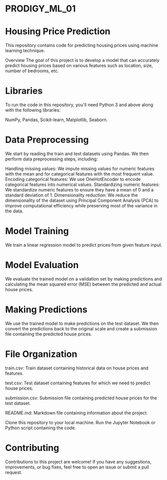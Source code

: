 # PRODIGY_ML_01
# Housing Price Prediction
This repository contains code for predicting housing prices using machine learning technique.

Overview
The goal of this project is to develop a model that can accurately predict housing prices based on various features such as location, size, number of bedrooms, etc.

# Libraries
To run the code in this repository, you'll need Python 3 and above along with the following libraries:

NumPy, 
Pandas, 
Scikit-learn, 
Matplotlib, 
Seaborn.

# Data Preprocessing

We start by reading the train and test datasets using Pandas. We then perform data preprocessing steps, including:

Handling missing values: We impute missing values for numeric features with the mean and for categorical features with the most frequent value.
Encoding categorical features: We use OneHotEncoder to encode categorical features into numerical values.
Standardizing numeric features: We standardize numeric features to ensure they have a mean of 0 and a standard deviation of 1.
Dimensionality reduction: We reduce the dimensionality of the dataset using Principal Component Analysis (PCA) to improve computational efficiency while preserving most of the variance in the data.

# Model Training
We train a linear regression model to predict prices from given feature input.

# Model Evaluation
We evaluate the trained model on a validation set by making predictions and calculating the mean squared error (MSE) between the predicted and actual house prices.

# Making Predictions
We use the trained model to make predictions on the test dataset. We then convert the predictions back to the original scale and create a submission file containing the predicted house prices.

# File Organization
train.csv: Train dataset containing historical data on house prices and features.

test.csv: Test dataset containing features for which we need to predict house prices.

submission.csv: Submission file containing predicted house prices for the test dataset.

README.md: Markdown file containing information about the project.

Clone this repository to your local machine.
Run the Jupyter Notebook or Python script containing the code.
# Contributing
Contributions to this project are welcome! If you have any suggestions, improvements, or bug fixes, feel free to open an issue or submit a pull request.
